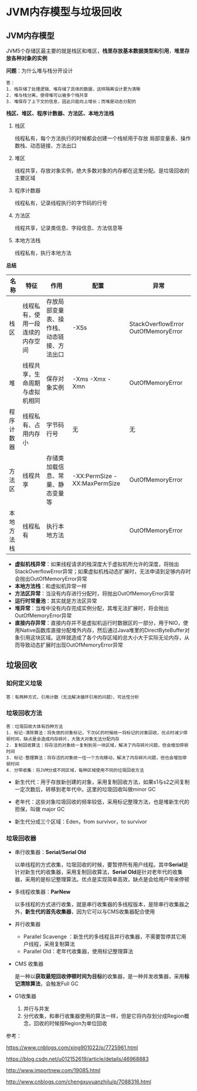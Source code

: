 # JVM内存模型与垃圾回收

## JVM内存模型

JVM5个存储区最主要的就是栈区和堆区，**栈里存放基本数据类型和引用**，**堆里存放各种对象的实例**

**问题**：为什么堆与栈分开设计

```
答：
1. 栈存储了处理逻辑、堆存储了具体的数据，这样隔离设计更为清晰
2. 堆与栈分离，使得堆可以被多个栈共享
3. 堆保存了上下文的信息，因此只能向上增长；而堆是动态分配的
```



**栈区、堆区、程序计数器、方法区、本地方法栈**

1. 栈区

   线程私有，每个方法执行的时候都会创建一个栈帧用于存放 局部变量表、操作数栈、动态链接、方法出口

2. 堆区

   线程共享，存放对象实例，绝大多数对象的内存都在这里分配。是垃圾回收的主要区域

3. 程序计数器

   线程私有，记录线程执行的字节码的行号

4. 方法区

   线程共享，记录类信息、字段信息、方法信息等

5. 本地方法栈

   线程私有，执行本地方法

**总结**

| 名称       | 特征                             | 作用                                       | 配置                         | 异常                                |
| ---------- | -------------------------------- | ------------------------------------------ | ---------------------------- | ----------------------------------- |
| 栈区       | 线程私有，使用一段连续的内存空间 | 存放局部变量表、操作栈、动态链接、方法出口 | -XSs                         | StackOverflowError OutOfMemoryError |
| 堆         | 线程共享，生命周期与虚拟机相同   | 保存对象实例                               | -Xms -Xmx -Xmn               | OutOfMemoryError                    |
| 程序计数器 | 线程私有、占用内存小             | 字节码行号                                 | 无                           | 无                                  |
| 方法区     | 线程共享                         | 存储类加载信息、常量、静态变量等           | -XX:PermSize -XX:MaxPermSize | OutOfMemoryError                    |
| 本地方法栈 | 线程私有                         | 执行本地方法                               |                              | OutOfMemoryError                    |

- **虚拟机栈异常**：如果线程请求的栈深度大于虚拟机所允许的深度，将抛出StackOverflowError异常；如果虚拟机栈动态扩展时，无法申请到足够内存时会抛出OutOfMemoryError异常
- **本地方法栈**：和虚拟机异常一样
- **方法区异常**：当没有内存进行分配时，将抛出OutOfMemoryError异常
- **运行时常量池**：其实就是方法区异常
- **堆异常**：当堆中没有内存完成实例分配，其堆无法扩展时，将会抛出OutOfMemoryError异常
- **直接内存异常**：直接内存并不是虚拟机运行时数据区的一部分，用于NIO，使用Native函数库直接分配堆外内存，然后通过Java堆里的DirectByteBuffer对象引用这块区域。这样就造成了各个内存区域的总大小大于实际无论内存，从而导致动态扩展时出现OutOfMemoryError异常



## 垃圾回收

### 如何定义垃圾

```
答：有两种方式，引用计数（无法解决循环引用的问题）、可达性分析
```

### 垃圾回收方法

```
答：垃圾回收大体有四种方法
1. 标记-清除算法：将失效的对象标记，下次GC的时候统一将标记的对象回收，优点时减少停顿时间，缺点是会造成内存碎片，大致大对象无法分配内存
2. 复制回收算法：将存活的对象统一复制到另一块区域，解决了内存碎片问题，但会增加停顿时间
3. 标记-整理算法：将存活的对象统一往一个方向移动，解决了内存碎片问题，但也会增加停顿时间
4. 分带收集：将JVM分成不同区域，每种区域使用不同的垃圾回收方法
```

* 新生代代：用于存放新创建的对象，采用复制回收方法，如果s1与s2之间复制一定次数后，转移到老年代中。这里的垃圾回收叫做minor GC
* 老年代：这些对象垃圾回收的频率较低，采用标记整理方法，也是堆新生代的担保，叫做 major GC

* 新生代分成三个区域：Eden，from survivor，to survivor



### 垃圾回收器

* 串行收集器：**Serial/Serial Old** 

  以单线程的方式收集，垃圾回收的时候，要暂停所有用户线程。其中**Serial**是针对新生代的收集器，采用复制回收算法，**Serial Old**是针对老年代的收集器，采用的是标记整理算法。优点是实现简单高效，缺点是会给用户带来停顿

* 多线程收集器：**ParNew** 

  以多线程的方式进行收集，就是串行收集器的多线程版本，是除串行收集器之外，**新生代的首先收集器**，因为它可以与CMS收集器配合使用

* 并行收集器

  * Parallel Scavenge ：新生代的多线程且并行收集器，不需要暂停其它用户线程，采用复制算法
  * Parallel Old：老年代收集器，使用标记整理算法 

* CMS 收集器

  是一种以**获取最短回收停顿时间为目标**的收集器，是一种并发收集器，采用**标记清除算法**，会触发Full GC

* G1收集器

  1. 并行与并发
  2. 分代收集，和串行收集器使用的算法一样，但是它将内存划分成Region概念，回收的时候按Region为单位回收



参考：

https://www.cnblogs.com/xing901022/p/7725961.html

https://blog.csdn.net/u012152619/article/details/46968883

http://www.importnew.com/19085.html

http://www.cnblogs.com/chengxuyuanzhilu/p/7088316.html